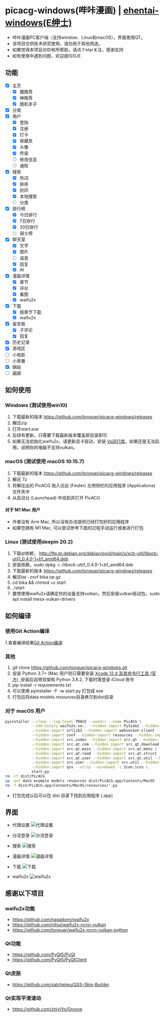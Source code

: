 # picacg-windows(哔咔漫画) | [ehentai-windows(E绅士)](https://github.com/tonquer/ehentai-windows)
- 哔咔漫画PC客户端（支持window、Linux和macOS），界面使用QT。
- 该项目仅供技术研究使用，请勿用于其他用途。
- 如果觉得本项目对你有所帮助，请点个star关注，感谢支持
- 如有使用中遇到问题，欢迎提ISSUE
## 功能
- [x] 主页
  - [x] 魔推荐
  - [x] 神推荐
  - [x] 随机本子
- [x] 分类
- [x] 用户
  - [x] 登陆
  - [x] 注册
  - [x] 打卡
  - [x] 收藏夹
  - [x] 头像
  - [x] 传谕
  - [ ] 修改信息
  - [ ] 通知
- [x] 搜索
  - [x] 热词
  - [x] 排序
  - [x] 封印
  - [x] 本地搜索
  - [ ] 分类
- [x] 排行榜
  - [x] 今日排行
  - [x] 7日排行
  - [x] 30日排行
  - [ ] 骑士榜
- [x] 聊天室
  - [x] 文字
  - [x] 图片
  - [ ] 语音
  - [x] 回复
  - [x] At
- [x] 漫画详情
  - [x] 章节
  - [x] 评论
  - [x] 看图
  - [x] waifu2x
- [x] 下载
  - [x] 按章节下载
  - [x] waifu2x
- [x] 留言板
  - [x] 子评论
  - [x] 回复
- [x] 历史记录
- [x] 游戏区
- [ ] 小电影
- [ ] 小里番
- [x] 锅贴
- [ ] 画廊

## 如何使用
  ### Windows (测试使用win10)
  1. 下载最新的版本 https://github.com/tonquer/picacg-windows/releases
  2. 解压zip
  3. 打开start.exe
  4. 后续有更新，只需要下载最新版本覆盖原目录即可
  5. 如果无法初始化waifu2x，请更新显卡驱动，安装 [Vs运行库](https://download.visualstudio.microsoft.com/download/pr/366c0fb9-fe05-4b58-949a-5bc36e50e370/015EDD4E5D36E053B23A01ADB77A2B12444D3FB6ECCEFE23E3A8CD6388616A16/VC_redist.x64.exe)，如果还是无法启用，说明你的电脑不支持vulkan。
  ### macOS (测试使用 macOS 10.15.7)
  1. 下载最新的版本 https://github.com/tonquer/picacg-windows/releases
  2. 解压 7z
  3. 将解压出的 PicACG 拖入访达 (Finder) 左侧侧栏的应用程序 (Applications) 文件夹中
  4. 从启动台 (Launchpad) 中找到并打开 PicACG
  #### 对于 M1 Mac 用户
  * 作者没有 Arm Mac, 所以没有办法提供已经打包好的应用程序
  * 如果您拥有 M1 Mac, 可以尝试参考下面的过程手动运行或者进行打包
  ### Linux (测试使用deepin 20.2)
  1. 下载qt依赖， http://ftp.br.debian.org/debian/pool/main/x/xcb-util/libxcb-util1_0.4.0-1+b1_amd64.deb
  2. 安装依赖，sudo dpkg -i ./libxcb-util1_0.4.0-1+b1_amd64.deb
  3. 下载最新的版本 https://github.com/tonquer/picacg-windows/releases
  4. 解压tar -zxvf bika.tar.gz 
  5. cd bika && chmod +x start
  6. ./start
  7. 要想使用waifu2x请确定你的设备支持vulkan，然后安装vulkan驱动包，sudo apt install mesa-vulkan-drivers

## 如何编译
  ### 使用Git Action编译
  1.查看编译结果[Git Action编译](https://github.com/tonquer/picacg-windows/actions)
  ### 其他
  1. git clone https://github.com/tonquer/picacg-windows.git
  2. 安装 Python 3.7+ (Mac 用户则只需要安装 [Xcode 12.4 及其命令行工具 (官方)](https://developer.apple.com/download/more/?name=Xcode%2012.4) ,安装后自带双架构 Python 3.8.2, 下载时需登录 iCloud 账号
  3. pip install -r requirements.txt
  4. 可以使用 pyinstaller -F -w start.py 打包成 exe
  5. 打包后将data models resources目录拷贝到dist目录
  ### 对于 macOS 用户
  ````bash
  pyinstaller --clean --log-level TRACE --onedir --name PicACG \
              --add-binary waifu2x.so:. --hidden-import PySide2 --hidden-import requests \
              --hidden-import urllib3 --hidden-import websocket-client --hidden-import pillow \
              --hidden-import conf --hidden-import resources --hidden-import src \
              --hidden-import src.index --hidden-import src.qt --hidden-import src.qt.chat \
              --hidden-import src.qt.com --hidden-import src.qt.download \
              --hidden-import src.qt.main --hidden-import src.qt.menu \
              --hidden-import src.qt.read --hidden-import src.qt.struct --hidden-import src.qt.game \
              --hidden-import src.qt.user --hidden-import src.qt.util --hidden-import src.server \
              --hidden-import src.user --hidden-import src.util --hidden-import ui \
              --hidden-import qss --strip --windowed -i Icon.icns \
              start.py
  rm -rf dist/PicACG
  cp -avf data example models resources dist/PicACG.app/Contents/MacOS
  rm -f dist/PicACG.app/Contents/MacOS/resources/*.py
  ````
  * 打包完成以后可以在 dist 目录下找到应用程序 (.app)

## 界面
* 代理设置
![代理设置](example/代理设置.gif)

* 分流登录
![分流登录](example/登录.gif)

* 搜索
![搜索](example/搜索.gif)

* 漫画详情
![漫画详情](example/漫画详情.gif)

* 下载
![下载](example/下载.gif)

* waifu2x
![waifu2x](example/waifu2x.gif)

## 感谢以下项目
  ### waifu2x功能
  - https://github.com/nagadomi/waifu2x
  - https://github.com/nihui/waifu2x-ncnn-vulkan
  - https://github.com/tonquer/waifu2x-ncnn-vulkan-python
  ### Qt功能
  - https://github.com/PyQt5/PyQt
  - https://github.com/PyQt5/PyQtClient
  ### Qt皮肤
  - https://github.com/satchelwu/QSS-Skin-Builder
  ### Qt实现平滑滚动
  - https://github.com/zhiyiYo/Groove
